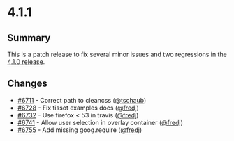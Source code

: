 # 4.1.1

## Summary

This is a patch release to fix several minor issues and two regressions in the [4.1.0 release](https://github.com/openlayers/openlayers/releases/tag/v4.1.0).

## Changes

 * [#6711](https://github.com/openlayers/openlayers/pull/6711) - Correct path to cleancss ([@tschaub](https://github.com/tschaub))
 * [#6728](https://github.com/openlayers/openlayers/pull/6728) - Fix tissot examples docs ([@fredj](https://github.com/fredj))
 * [#6732](https://github.com/openlayers/openlayers/pull/6732) - Use firefox < 53 in travis ([@fredj](https://github.com/fredj))
 * [#6741](https://github.com/openlayers/openlayers/pull/6741) - Allow user selection in overlay container ([@fredj](https://github.com/fredj))
 * [#6755](https://github.com/openlayers/openlayers/pull/6755) - Add missing goog.require ([@fredj](https://github.com/fredj))
